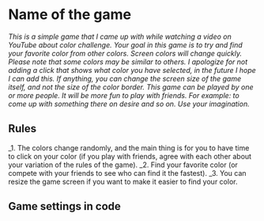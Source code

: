 # __Name of the game__
_This is a simple game that I came up with while watching a video on YouTube about color challenge. Your goal in this game is to try and find your favorite color from other colors. Screen colors will change quickly. Please note that some colors may be similar to others. I apologize for not adding a click that shows what color you have selected, in the future I hope I can add this. If anything, you can change the screen size of the game itself, and not the size of the color border. This game can be played by one or more people. It will be more fun to play with friends.  For example: to come up with something there on desire and so on. Use your imagination._

## __Rules__
_1. The colors change randomly, and the main thing is for you to have time to click on your color (if you play with friends, agree with each other about your variation of the rules of the game).
_2. Find your favorite color (or compete with your friends to see who can find it the fastest).
_3. You can resize the game screen if you want to make it easier to find your color.

## Game settings in code
